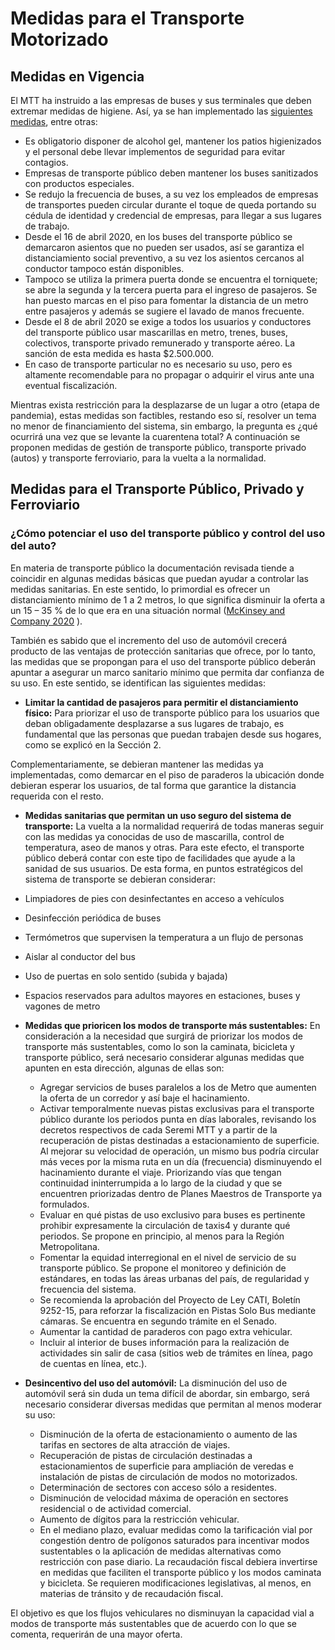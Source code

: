 # Medidas para el Transporte Motorizado

## Medidas en Vigencia

El MTT ha instruido a las empresas de buses y sus terminales que deben extremar medidas de higiene. Así, ya se han implementado las [siguientes medidas](http://www.red.cl/noticias/transporte-publico-adopta-medidas-preventivas-ante-la-pandemia-covid-19), entre otras:

- Es obligatorio disponer de alcohol gel, mantener los patios higienizados y el personal debe llevar implementos de seguridad para evitar contagios.
- Empresas de transporte público deben mantener los buses sanitizados con productos especiales.
- Se redujo la frecuencia de buses, a su vez los empleados de empresas de transportes pueden circular durante el toque de queda portando su cédula de identidad y credencial de empresas, para llegar a sus lugares de trabajo.
- Desde el 16 de abril 2020, en los buses del transporte público se demarcaron asientos que no pueden ser usados, así se garantiza el distanciamiento social preventivo, a su vez los asientos cercanos al conductor tampoco están disponibles.
- Tampoco se utiliza la primera puerta donde se encuentra el torniquete; se abre la segunda y la tercera puerta para el ingreso de pasajeros. Se han puesto marcas en el piso para fomentar la distancia de un metro entre pasajeros y además se sugiere el lavado de manos frecuente.
- Desde el 8 de abril 2020 se exige a todos los usuarios y conductores del transporte público usar mascarillas en metro, trenes, buses, colectivos, transporte privado remunerado y transporte aéreo. La sanción de esta medida es hasta $2.500.000. 
- En caso de transporte particular no es necesario su uso, pero es altamente recomendable para no propagar o adquirir el virus ante una eventual fiscalización.

Mientras exista restricción para la desplazarse de un lugar a otro (etapa de pandemia), estas medidas son factibles, restando eso sí, resolver un tema no menor de financiamiento del sistema, sin embargo, la pregunta es ¿qué ocurrirá una vez que se levante la cuarentena total? A continuación se proponen medidas de gestión de transporte público, transporte privado (autos) y transporte ferroviario, para la vuelta a la normalidad.

##	Medidas para el Transporte Público, Privado y Ferroviario

###	¿Cómo potenciar el uso del transporte público y control del uso del auto?

En materia de transporte público la documentación revisada tiende a coincidir en algunas medidas básicas que puedan ayudar a controlar las medidas sanitarias. En este sentido, lo primordial es ofrecer un distanciamiento mínimo de 1 a 2 metros, lo que significa disminuir la oferta a un 15 – 35 % de lo que era en una situación normal ([McKinsey and Company 2020](https://www.mckinsey.com/industries/travel-logistics-and-transport-infrastructure/our-insights/restoring-public-transit-amid-covid-19-what-european-cities-can-learn-from-one-another) ). 

También es sabido que el incremento del uso de automóvil crecerá producto de las ventajas de protección sanitarias que ofrece, por lo tanto, las medidas que se propongan para el uso del transporte público deberán apuntar a asegurar un marco sanitario mínimo que permita dar confianza de su uso. En este sentido, se identifican las siguientes medidas:

- **Limitar la cantidad de pasajeros para permitir el distanciamiento físico:** Para priorizar el uso de transporte público para los usuarios que deban obligadamente desplazarse a sus lugares de trabajo, es fundamental que las personas que puedan trabajen desde sus hogares, como se explicó en la Sección 2.

Complementariamente, se debieran mantener las medidas ya implementadas, como demarcar en el piso de paraderos la ubicación donde debieran esperar los usuarios, de tal forma que garantice la distancia requerida con el resto. 



-	**Medidas sanitarias que permitan un uso seguro del sistema de transporte:** La vuelta a la normalidad requerirá de todas maneras seguir con las medidas ya conocidas de uso de mascarilla, control de temperatura, aseo de manos y otras. Para este efecto, el transporte público deberá contar con este tipo de facilidades que ayude a la sanidad de sus usuarios. De esta forma, en puntos estratégicos del sistema de transporte se debieran considerar:
  -	Limpiadores de pies con desinfectantes en acceso a vehículos
  -	Desinfección periódica de buses
  -	Termómetros que supervisen la temperatura a un flujo de personas
  -	Aislar al conductor del bus
  -	Uso de puertas en solo sentido (subida y bajada)
  -	Espacios reservados para adultos mayores en estaciones, buses y vagones de metro


- **Medidas que prioricen los modos de transporte más sustentables:** En consideración a la necesidad que surgirá de priorizar los modos de transporte más sustentables, como lo son la caminata, bicicleta y transporte público, será necesario considerar algunas medidas que apunten en esta dirección, algunas de ellas son:
  -	Agregar servicios de buses paralelos a los de Metro que aumenten la oferta de un corredor y así baje el hacinamiento.
  -	Activar temporalmente nuevas pistas exclusivas para el transporte público durante los periodos punta en días laborales, revisando los decretos respectivos de cada Seremi MTT  y a partir de la recuperación de pistas destinadas a estacionamiento de superficie. Al mejorar su velocidad de operación, un mismo bus podría circular más veces por la misma ruta en un día (frecuencia) disminuyendo el hacinamiento durante el viaje. Priorizando vías que tengan continuidad ininterrumpida a lo largo de la ciudad y que se encuentren priorizadas dentro de Planes Maestros de Transporte ya formulados. 
  -	Evaluar en qué pistas de uso exclusivo para buses es pertinente prohibir expresamente la circulación de taxis4 y durante qué periodos. Se propone en principio, al menos para la Región Metropolitana.
  -	Fomentar la equidad interregional en el nivel de servicio de su transporte público. Se propone el monitoreo y definición de estándares, en todas las áreas urbanas del país, de regularidad y frecuencia del sistema. 
  -	Se recomienda la aprobación del Proyecto de Ley CATI, Boletín 9252-15, para reforzar la fiscalización en Pistas Solo Bus mediante cámaras. Se encuentra en segundo trámite en el Senado.
  -	Aumentar la cantidad de paraderos con pago extra vehicular.
  -	Incluir al interior de buses información para la realización de actividades sin salir de casa (sitios web de trámites en línea, pago de cuentas en línea, etc.).

- **Desincentivo del uso del automóvil:** La disminución del uso de automóvil será sin duda un tema difícil de abordar, sin embargo, será necesario considerar diversas medidas que permitan al menos moderar su uso:
  -	Disminución de la oferta de estacionamiento o aumento de las tarifas en sectores de alta atracción de viajes.
  -	Recuperación de pistas de circulación destinadas a estacionamientos de superficie para ampliación de veredas e instalación de pistas de circulación de modos no motorizados.
  -	Determinación de sectores con acceso sólo a residentes.
  -	Disminución de velocidad máxima de operación en sectores residencial o de actividad comercial.
  -	Aumento de dígitos para la restricción vehicular.
  -	En el mediano plazo, evaluar medidas como la tarificación vial por congestión dentro de polígonos saturados para incentivar modos sustentables o la aplicación de medidas alternativas como restricción con pase diario. La recaudación fiscal debiera invertirse en medidas que faciliten el transporte público y los modos caminata y bicicleta. Se requieren modificaciones legislativas, al menos, en materias de tránsito y de recaudación fiscal.

El objetivo es que los flujos vehiculares no disminuyan la capacidad vial a modos de transporte más sustentables que de acuerdo con lo que se comenta, requerirán de una mayor oferta.


